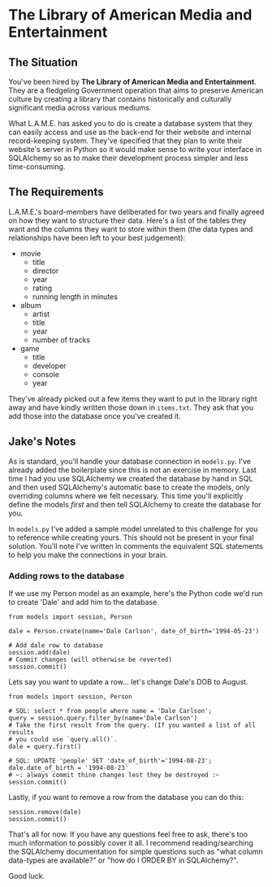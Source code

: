 # The Library of American Media and Entertainment

## The Situation

You've been hired by **The Library of American Media and Entertainment**. They
are a fledgeling Government operation that aims to preserve American culture by
creating a library that contains historically and culturally significant media
across various mediums.

What L.A.M.E. has asked you to do is create a database system that they can
easily access and use as the back-end for their website and internal
record-keeping system. They've specified that they plan to write their website's
server in Python so it would make sense to write your interface in SQLAlchemy so
as to make their development process simpler and less time-consuming.

## The Requirements

L.A.M.E.'s board-members have deliberated for two years and finally agreed on
how they want to structure their data. Here's a list of the tables they want and
the columns they want to store within them (the data types and relationships
have been left to your best judgement):

* movie
    * title
    * director
    * year
    * rating
    * running length in minutes
* album
    * artist
    * title
    * year
    * number of tracks
* game
    * title
    * developer
    * console
    * year

They've already picked out a few items they want to put in the library right
away and have kindly written those down in `items.txt`. They ask that you add
those into the database once you've created it.

## Jake's Notes

As is standard, you'll handle your database connection in `models.py`. I've
already added the boilerplate since this is not an exercise in memory. Last time
I had you use SQLAlchemy we created the database by hand in SQL and then used
SQLAlchemy's automatic base to create the models, only overriding columns where
we felt necessary. This time you'll explicitly define the models *first* and
then tell SQLAlchemy to create the database for you.

In `models.py` I've added a sample model unrelated to this challenge for you to
reference while creating yours. This should not be present in your final
solution. You'll note I've written in comments the equivalent SQL statements to
help you make the connections in your brain.

### Adding rows to the database

If we use my Person model as an example, here's the Python code we'd run to
create 'Dale' and add him to the database.

``` python3
from models import session, Person

dale = Person.create(name='Dale Carlson', date_of_birth='1994-05-23')

# Add dale row to database
session.add(dale)
# Commit changes (will otherwise be reverted)
session.commit()
```

Lets say you want to update a row... let's change Dale's DOB to August.

``` python3
from models import session, Person

# SQL: select * from people where name = 'Dale Carlson';
query = session.query.filter_by(name='Dale Carlson')
# Take the first result from the query. (If you wanted a list of all results
# you could use `query.all()`.
dale = query.first()

# SQL: UPDATE 'people' SET 'date_of_birth'='1994-08-23';
dale.date_of_birth = '1994-08-23'
# ~: always commit thine changes lest they be destroyed :~
session.commit()
```

Lastly, if you want to remove a row from the database you can do this:

``` python3
session.remove(dale)
session.commit()
```

That's all for now. If you have any questions feel free to ask, there's too much
information to possibly cover it all. I recommend reading/searching the
SQLAlchemy documentation for simple questions such as "what column data-types
are available?" or "how do I ORDER BY in SQLAlchemy?".

Good luck.
